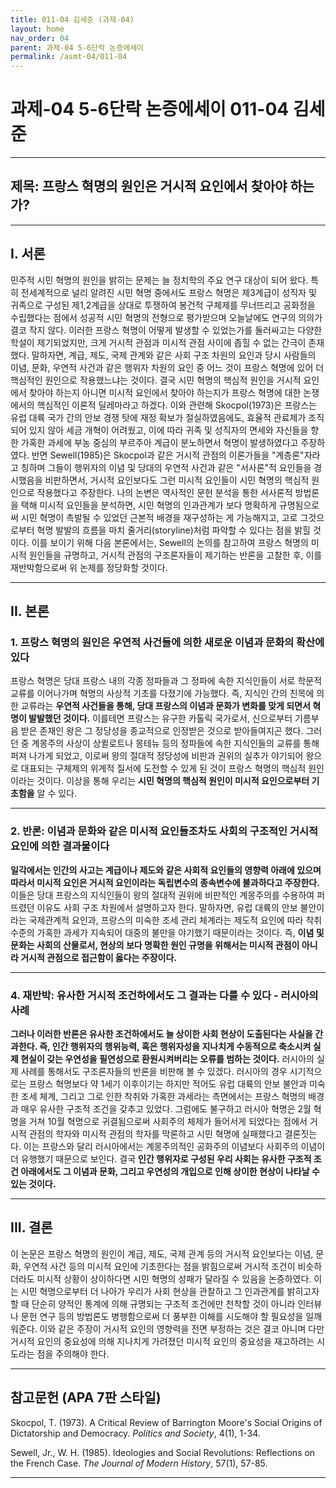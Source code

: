 ```yaml
---
title: 011-04 김세준 (과제-04)
layout: home
nav_order: 04
parent: 과제-04 5-6단락 논증에세이
permalink: /asmt-04/011-04
---
```


# 과제-04 5-6단락 논증에세이 011-04 김세준 

---

## 제목: 프랑스 혁명의 원인은 거시적 요인에서 찾아야 하는가?

---

## I. 서론

민주적 시민 혁명의 원인을 밝히는 문제는 늘 정치학의 주요 연구 대상이 되어 왔다. 특히 전세계적으로 널리 알려진 시민 혁명 중에서도 프랑스 혁명은 제3계급이 성직자 및 귀족으로 구성된 제1,2계급을 상대로 투쟁하여 봉건적 구체제를 무너뜨리고 공화정을 수립했다는 점에서 성공적 시민 혁명의 전형으로 평가받으며 오늘날에도 연구의 의의가 결코 작지 않다. 이러한 프랑스 혁명이 어떻게 발생할 수 있었는가를 둘러싸고는 다양한 학설이 제기되었지만, 크게 거시적 관점과 미시적 관점 사이에 좁힐 수 없는 간극이 존재했다. 말하자면, 계급, 제도, 국제 관계와 같은 사회 구조 차원의 요인과 당시 사람들의 이념, 문화, 우연적 사건과 같은 행위자 차원의 요인 중 어느 것이 프랑스 혁명에 있어 더 핵심적인 원인으로 작용했느냐는 것이다. 결국 시민 혁명의 핵심적 원인을 거시적 요인에서 찾아야 하는지 아니면 미시적 요인에서 찾아야 하는지가 프랑스 혁명에 대한 논쟁에서의 핵심적인 이론적 딜레마라고 하겠다. 이와 관련해 Skocpol(1973)은 프랑스는 유럽 대륙 국가 간의 안보 경쟁 탓에 재정 확보가 절실하였음에도, 효율적 관료제가 조직되어 있지 않아 세금 개혁이 어려웠고, 이에 따라 귀족 및 성직자의 면세와 자신들을 향한 가혹한 과세에 부농 중심의 부르주아 계급이 분노하면서 혁명이 발생하였다고 주장하였다. 반면 Sewell(1985)은 Skocpol과 같은 거시적 관점의 이론가들을 "계층론"자라고 칭하며 그들이 행위자의 이념 및 당대의 우연적 사건과 같은 "서사론"적 요인들을 경시했음을 비판하면서, 거시적 요인보다도 그런 미시적 요인들이 시민 혁명의 핵심적 원인으로 작용했다고 주장한다. 나의 논변은 역사적인 문헌 분석을 통한 서사론적 방법론을 택해 미시적 요인들을 분석하면, 시민 혁명의 인과관계가 보다 명확하게 규명됨으로써 시민 혁명이 촉발될 수 있었던 근본적 배경을 재구성하는 게 가능해지고, 고로 그것으로부터 혁명 발발의 흐름을 마치 줄거리(storyline)처럼 파악할 수 있다는 점을 밝힐 것이다. 이를 보이기 위해 다음 본론에서는, Sewell의 논의를 참고하여 프랑스 혁명의 미시적 원인들을 규명하고, 거시적 관점의 구조론자들이 제기하는 반론을 고찰한 후, 이를 재반박함으로써 위 논제를 정당화할 것이다.

---

## II. 본론

### 1. 프랑스 혁명의 원인은 우연적 사건들에 의한 새로운 이념과 문화의 확산에 있다

프랑스 혁명은 당대 프랑스 내의 각종 정파들과 그 정파에 속한 지식인들이 서로 학문적 교류를 이어나가며 혁명의 사상적 기초를 다졌기에 가능했다. 즉, 지식인 간의 친목에 의한 교류라는 **우연적 사건들을 통해, 당대 프랑스의 이념과 문화가 변화를 맞게 되면서 혁명이 발발했던 것이다.** 이를테면 프랑스는 유구한 카톨릭 국가로서, 신으로부터 기름부음 받은 존재인 왕은 그 정당성을 종교적으로 인정받은 것으로 받아들여지곤 했다. 그러던 중 계몽주의 사상이 상퀼로트나 몽테뉴 등의 정파들에 속한 지식인들의 교류를 통해 퍼져 나가게 되었고, 이로써 왕의 절대적 정당성에 비판과 권위의 실추가 야기되어 왕으로 대표되는 구체제의 위계적 질서에 도전할 수 있게 된 것이 프랑스 혁명의 핵심적 원인이라는 것이다. 이상을 통해 우리는 **시민 혁명의 핵심적 원인이 미시적 요인으로부터 기초함을** 알 수 있다.

---

### 2. 반론: 이념과 문화와 같은 미시적 요인들조차도 사회의 구조적인 거시적 요인에 의한 결과물이다

**일각에서는 인간의 사고는 계급이나 제도와 같은 사회적 요인들의 영향력 아래에 있으며 따라서 미시적 요인은 거시적 요인이라는 독립변수의 종속변수에 불과하다고 주장한다.** 이들은 당대 프랑스의 지식인들이 왕의 절대적 권위에 비판적인 계몽주의를 수용하여 퍼뜨렸던 이유도 사회 구조 차원에서 설명하고자 한다. 말하자면, 유럽 대륙의 안보 불안이라는 국제관계적 요인과, 프랑스의 미숙한 조세 관리 체계라는 제도적 요인에 따라 착취 수준의 가혹한 과세가 지속되어 대중의 불만을 야기했기 때문이라는 것이다. 즉, **이념 및 문화는 사회의 산물로서, 현상의 보다 명확한 원인 규명을 위해서는 미시적 관점이 아니라 거시적 관점으로 접근함이 옳다는 주장이다.**

---

### 4. 재반박: 유사한 거시적 조건하에서도 그 결과는 다를 수 있다 - 러시아의 사례

**그러나 이러한 반론은 유사한 조건하에서도 늘 상이한 사회 현상이 도출된다는 사실을 간과한다. 즉, 인간 행위자의 행위능력, 혹은 행위자성을 지나치게 수동적으로 축소시켜 실제 현실이 갖는 우연성을 필연성으로 환원시켜버리는 오류를 범하는 것이다.** 러시아의 실제 사례를 통해서도 구조론자들의 반론을 비판해 볼 수 있겠다. 러시아의 경우 시기적으로는 프랑스 혁명보다 약 1세기 이후이기는 하지만 적어도 유럽 대륙의 안보 불안과 미숙한 조세 체계, 그리고 그로 인한 착취와 가혹한 과세라는 측면에서는 프랑스 혁명의 배경과 매우 유사한 구조적 조건을 갖추고 있었다. 그럼에도 불구하고 러시아 혁명은 2월 혁명을 거쳐 10월 혁명으로 귀결됨으로써 사회주의 체제가 들어서게 되었다는 점에서 거시적 관점의 학자와 미시적 관점의 학자를 막론하고 시민 혁명에 실패했다고 결론짓는다. 이는 프랑스와 달리 러시아에서는 계몽주의적인 공화주의 이념보다 사회주의 이념이 더 유행했기 때문으로 보인다. 결국 **인간 행위자로 구성된 우리 사회는 유사한 구조적 조건 아래에서도 그 이념과 문화, 그리고 우연성의 개입으로 인해 상이한 현상이 나타날 수 있는 것이다.**

---

## III. 결론 

이 논문은 프랑스 혁명의 원인이 계급, 제도, 국제 관계 등의 거시적 요인보다는 이념, 문화, 우연적 사건 등의 미시적 요인에 기초한다는 점을 밝힘으로써 거시적 조건이 비슷하더라도 미시적 상황이 상이하다면 시민 혁명의 성패가 달라질 수 있음을 논증하였다. 이는 시민 혁명으로부터 더 나아가 우리가 사회 현상을 관찰하고 그 인과관계를 밝히고자 할 때 단순히 양적인 통계에 의해 규명되는 구조적 조건에만 천착할 것이 아니라 인터뷰나 문헌 연구 등의 방법론도 병행함으로써 더 풍부한 이해를 시도해야 할 필요성을 일깨워준다. 이와 같은 주장이 거시적 요인의 영향력을 전면 부정하는 것은 결코 아니며 다만 거시적 요인의 중요성에 의해 지나치게 가려졌던 미시적 요인의 중요성을 재고하려는 시도라는 점을 주의해야 한다.

---

## 참고문헌 (APA 7판 스타일)

Skocpol, T. (1973). A Critical Review of Barrington Moore's Social Origins of Dictatorship and Democracy. *Politics and Society*, 4(1), 1-34.

Sewell, Jr., W. H. (1985). Ideologies and Social Revolutions: Reflections on the French Case. *The Journal of Modern History*, 57(1), 57-85.

---